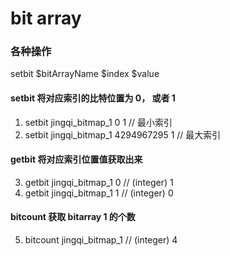 # bit array

### 各种操作
setbit $bitArrayName $index $value
#### setbit 将对应索引的比特位置为 0， 或者 1
1. setbit jingqi_bitmap_1 0 1              // 最小索引
2. setbit jingqi_bitmap_1 4294967295 1     // 最大索引
#### getbit 将对应索引位置值获取出来
3. getbit jingqi_bitmap_1 0                // (integer) 1
4. getbit jingqi_bitmap_1 1                // (integer) 0
#### bitcount 获取 bitarray 1 的个数
5. bitcount jingqi_bitmap_1                // (integer) 4